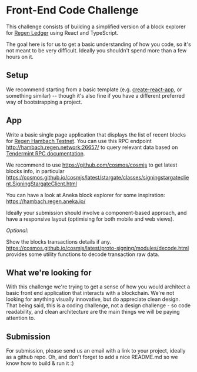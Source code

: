 # Front-End Code Challenge

This challenge consists of building a simplified version of a block explorer for [Regen Ledger](https://github.com/regen-network/regen-ledger) using React and TypeScript.

The goal here is for us to get a basic understanding of how you code, so it's not meant to be very difficult. Ideally you shouldn't spend more than a few hours on it.

## Setup 

We recommend starting from a basic template (e.g. [create-react-app](https://reactjs.org/docs/create-a-new-react-app.html), or something similar) -- though it's also fine if you have a different preferred way of bootstrapping a project.

## App

Write a basic single page application that displays the list of recent blocks for [Regen Hambach Testnet](https://docs.regen.network/getting-started/live-networks.html#hambach-testnet). You can use this RPC endpoint http://hambach.regen.network:26657/ to query relevant data based on [Tendermint RPC documentation](https://docs.tendermint.com/master/rpc/).

We recommend to use https://github.com/cosmos/cosmjs to get latest blocks info, in particular https://cosmos.github.io/cosmjs/latest/stargate/classes/signingstargateclient.SigningStargateClient.html

You can have a look at Aneka block explorer for some inspiration: https://hambach.regen.aneka.io/

Ideally your submission should involve a component-based approach, and have a responsive layout (optimising for both mobile and web views).

*Optional:*

Show the blocks transactions details if any. https://cosmos.github.io/cosmjs/latest/proto-signing/modules/decode.html provides some utility functions to decode transaction raw data.

## What we're looking for

With this challenge we're trying to get a sense of how you would architect a basic front end application that interacts with a blockchain. We're not looking for anything visually innovative, but do appreciate clean design. That being said, this is a coding challenge, not a design challenge - so code readability, and clean architecture are the main things we will be paying attention to.

## Submission

For submission, please send us an email with a link to your project, ideally as a github repo. Oh, and don't forget to add a nice README.md so we know how to build & run it :)
